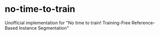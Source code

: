# no-time-to-train
Unofficial implementation for "No time to train! Training-Free Reference-Based Instance Segmentation"
